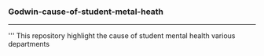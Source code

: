 ### Godwin-cause-of-student-metal-heath
---
''' This repository highlight the cause of student mental health various departments
